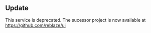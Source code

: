 ## Update

This service is deprecated.
The sucessor project is now available at https://github.com/reblaze/ui
